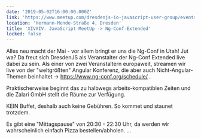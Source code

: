 ```yaml
---
date: '2019-05-02T16:00:00.000Z'
link: 'https://www.meetup.com/dresdenjs-io-javascript-user-group/events/wwdfrqyzhbmb/'
location: 'Hermann-Mende-Straße 4, Dresden'
title: 'XIVXIV. JavaScript MeetUp -> Ng-Conf-Extended'
locked: false
---
```

Alles neu macht der Mai - vor allem bringt er uns die Ng-Conf in Utah! Jut wa? Da freut sich DresdenJS als Veranstalter der Ng-Conf Extended live dabei zu sein. Als einer von zwei Veranstaltern europaweit, streamen wir live von der "weltgrößten" Angular Konferenz, die aber auch Nicht-Angular-Themen beinhaltet -> <https://www.ng-conf.org/schedule/> .

Praktischerweise beginnt das zu halbwegs arbeits-kompatiblen Zeiten und die Zalari GmbH stellt die Räume zur Verfügung.

KEIN Buffet, deshalb auch keine Gebühren. So kommet und staunet trotzdem.

Es gibt eine "Mittagspause" von 20:30 - 22:30 Uhr, da werden wir wahrscheinlich einfach Pizza bestellen/abholen. ...
